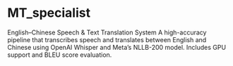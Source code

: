 # MT_specialist
English–Chinese Speech &amp; Text Translation System A high-accuracy pipeline that transcribes speech and translates between English and Chinese using OpenAI Whisper and Meta’s NLLB-200 model. Includes GPU support and BLEU score evaluation.
